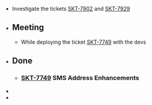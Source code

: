 - Investigate the tickets [SKT-7902](https://wondersco.atlassian.net/browse/SKT-7902) and [SKT-7929](https://wondersco.atlassian.net/browse/SKT-7929)
- ## Meeting
	- While deploying the ticket [SKT-7749](https://wondersco.atlassian.net/browse/SKT-7749) with the devs
- ## Done
	- ### [SKT-7749](https://wondersco.atlassian.net/browse/SKT-7749) SMS Address Enhancements
-
-